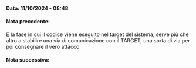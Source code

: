 #### Data: 11/10/2024 - 08:48
#### Nota precedente:

E la fase in cui il codice viene eseguito nel target del sistema, serve più che altro a stabilire una via di comunicazione con il TARGET, una sorta di via per poi consegnare il vero attacco

#### Nota successiva: